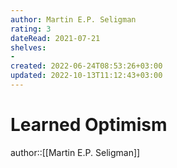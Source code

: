 ```yaml
---
author: Martin E.P. Seligman
rating: 3
dateRead: 2021-07-21
shelves: 
- 
created: 2022-06-24T08:53:26+03:00
updated: 2022-10-13T11:12:43+03:00
---
```

# Learned Optimism

author::[[Martin E.P. Seligman]]